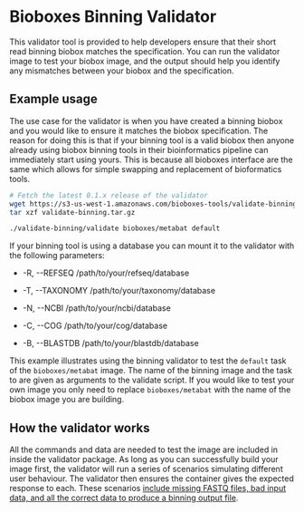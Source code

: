 # Bioboxes Binning Validator

This validator tool is provided to help developers ensure that their short read
binning biobox matches the specification. You can run the validator image to
test your biobox image, and the output should help you identify any mismatches
between your biobox and the specification.

## Example usage

The use case for the validator is when you have created a binning biobox and
you would like to ensure it matches the biobox specification. The reason for
doing this is that if your binning tool is a valid biobox then anyone already
using biobox binning tools in their bioinformatics pipeline can immediately start
using yours. This is because all bioboxes interface are the same which allows
for simple swapping and replacement of bioformatics tools.

~~~ bash 
# Fetch the latest 0.1.x release of the validator
wget https://s3-us-west-1.amazonaws.com/bioboxes-tools/validate-binning/0.1.x/validate-binning.tar.gz
tar xzf validate-binning.tar.gz

./validate-binning/validate bioboxes/metabat default
~~~

If your binning tool is using a database you can mount it to the validator with the following parameters:

*  -R, --REFSEQ /path/to/your/refseq/database

*  -T, --TAXONOMY /path/to/your/taxonomy/database

*  -N, --NCBI /path/to/your/ncbi/database

*  -C, --COG /path/to/your/cog/database

*  -B, --BLASTDB /path/to/your/blastdb/database

This example illustrates using the binning validator to test the `default`
task of the `bioboxes/metabat` image. The name of the binning image and the
task to are given as arguments to the validate script. If you would like to
test your own image you only need to replace `bioboxes/metabat` with the name of
the biobox image you are building.

## How the validator works

All the commands and data are needed to test the image are included in inside
the validator package. As long as you can successfully build your image first,
the validator will run a series of scenarios simulating different user
behaviour. The validator then ensures the container gives the expected response
to each. These scenarios [include missing FASTQ files, bad input data, and all
the correct data to produce a binning output file][scenarios].

[scenarios]: https://github.com/bioboxes/validator-short-read-assembler/blob/master/src/features/assembler.feature

